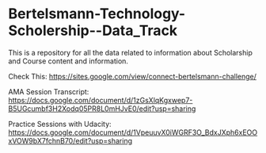 # Bertelsmann-Technology-Scholership--Data_Track
This is a repository for all the data related to information about Scholarship and Course content and information.

Check This: https://sites.google.com/view/connect-bertelsmann-challenge/


AMA Session Transcript: https://docs.google.com/document/d/1zGsXlqKgxwep7-B5UGcumbf3H2Xodq05PR8L0mHJvE0/edit?usp=sharing


Practice Sessions with Udacity: https://docs.google.com/document/d/1VpeuuvX0iWGRF3O_BdxJXph6xEOOxVOW9bX7fchnB70/edit?usp=sharing
